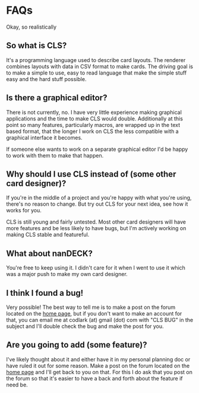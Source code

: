 # FAQs

Okay, so realistically 

## So what is CLS?
It's a programming language used to describe card layouts. The renderer combines layouts with data in CSV format to make cards. The driving goal is to make a simple to use, easy to read language that make the simple stuff easy and the hard stuff possible.

## Is there a graphical editor?
There is not currently, no. I have very little experience making graphical applications and the time to make CLS would double. Additionally at this point so many features, particularly macros, are wrapped up in the text based format, that the longer I work on CLS the less compatible with a graphical interface it becomes.

If someone else wants to work on a separate graphical editor I'd be happy to work with them to make that happen.

## Why should I use CLS instead of (some other card designer)?
If you're in the middle of a project and you're happy with what you're using, there's no reason to change. But try out CLS for your next idea, see how it works for you.

CLS is still young and fairly untested. Most other card designers will have more features and be less likely to have bugs, but I'm actively working on making CLS stable and featureful.

## What about nanDECK?
You're free to keep using it. I didn't care for it when I went to use it which was a major push to make my own card designer.

## I think I found a bug!
Very possible! The best way to tell me is to make a post on the forum located on the [home page](https://codlark.itch.io/cls), but if you don't want to make an account for that, you can email me at codlark (at) gmail (dot) com with "CLS BUG" in the subject and I'll double check the bug and make the post for you.

## Are you going to add (some feature)?
I've likely thought about it and either have it in my personal planning doc or have ruled it out for some reason. Make a post on the forum located on the [home page](https://codlark.itch.io/cls) and I'll get back to you on that. For this I do ask that you post on the forum so that it's easier to have a back and forth about the feature if need be.

